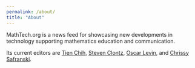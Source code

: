 ```yaml
---
permalink: /about/
title: "About"
---
```


MathTech.org is a news feed for showcasing new developments in technology
supporting mathematics education and communication.

Its current editors are 
[Tien Chih](https://tienchih.github.io/),
[Steven Clontz](https://clontz.org),
[Oscar Levin](https://math.oscarlevin.com/), and
[Chrissy Safranski](https://snas.franciscan.edu/faculty/safranski-christina/).